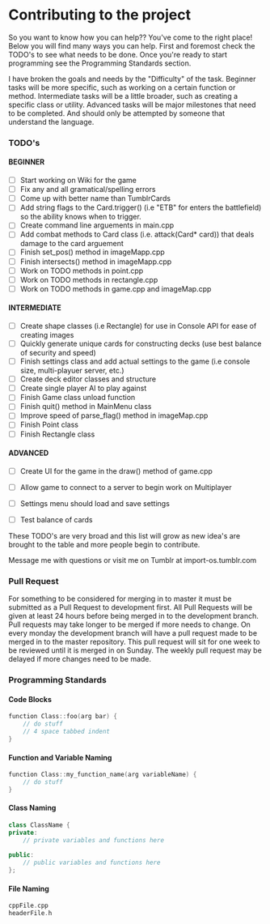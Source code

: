 # Contributing to the project

So you want to know how you can help?? You've come to the right place!
Below you will find many ways you can help.
First and foremost check the TODO's to see what needs to be done.
Once you're ready to start programming see the Programming Standards section.

I have broken the goals and needs by the "Difficulty" of the task. Beginner tasks
will be more specific, such as working on a certain function or method. Intermediate tasks
will be a little broader, such as creating a specific class or utility. Advanced
tasks will be major milestones that need to be completed. And should only be attempted
by someone that understand the language.

### TODO's

#### BEGINNER
- [ ] Start working on Wiki for the game
- [ ] Fix any and all gramatical/spelling errors
- [ ] Come up with better name than TumblrCards
- [ ] Add string flags to the Card.trigger() (i.e "ETB" for enters the battlefield) so the ability knows when to trigger.
- [ ] Create command line arguements in main.cpp
- [ ] Add combat methods to Card class (i.e. attack(Card* card)) that deals damage to the card arguement
- [ ] Finish set_pos() method in imageMapp.cpp
- [ ] Finish intersects() method in imageMapp.cpp
- [ ] Work on TODO methods in point.cpp
- [ ] Work on TODO methods in rectangle.cpp
- [ ] Work on TODO methods in game.cpp and imageMap.cpp

#### INTERMEDIATE
- [ ] Create shape classes (i.e Rectangle) for use in Console API for ease of creating images
- [ ] Quickly generate unique cards for constructing decks (use best balance of security and speed)
- [ ] Finish settings class and add actual settings to the game (i.e console size, multi-playuer server, etc.)
- [ ] Create deck editor classes and structure
- [ ] Create single player AI to play against
- [ ] Finish Game class unload function
- [ ] Finish quit() method in MainMenu class
- [ ] Improve speed of parse_flag() method in imageMap.cpp
- [ ] Finish Point class
- [ ] Finish Rectangle class

#### ADVANCED
- [ ] Create UI for the game in the draw() method of game.cpp
- [ ] Allow game to connect to a server to begin work on Multiplayer
- [ ] Settings menu should load and save settings
- [ ] Test balance of cards


These TODO's are very broad and this list will grow as new idea's are brought to the table and more people begin to contribute.

Message me with questions or visit me on Tumblr at import-os.tumblr.com

### Pull Request

For something to be considered for merging in to master it must be 
submitted as a Pull Request to development first. All Pull Requests 
will be given at least 24 hours before being merged in to the 
development branch. Pull requests may take longer to be merged if more 
needs to change. On every monday the development branch will have a pull 
request made to be merged in to the master repository. This pull request 
will sit for one week to be reviewed until it is merged in on Sunday. 
The weekly pull request may be delayed if more changes need to be made.

### Programming Standards

#### Code Blocks
````c++
function Class::foo(arg bar) {
	// do stuff
	// 4 space tabbed indent
}
````

#### Function and Variable Naming
````c++
function Class::my_function_name(arg variableName) {
	// do stuff
}
````

#### Class Naming
````c++
class ClassName {
private:
	// private variables and functions here
	
public:
	// public variables and functions here
};
````

#### File Naming
````c++
cppFile.cpp
headerFile.h
````
